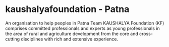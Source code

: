 # kaushalyafoundation - Patna

An organisation to help peoples in Patna
Team KAUSHALYA Foundation (KF) comprises committed professionals and experts as young professionals in the area of rural and agriculture development from the core and cross-cutting disciplines with rich and extensive experience.
